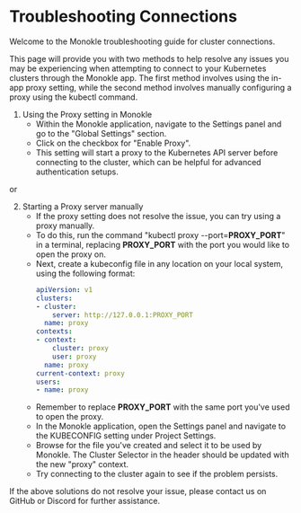 # Troubleshooting Connections

Welcome to the Monokle troubleshooting guide for cluster connections.

This page will provide you with two methods to help resolve any issues you may be experiencing when attempting to connect to your Kubernetes clusters through the Monokle app.
The first method involves using the in-app proxy setting, while the second method involves manually configuring a proxy using the kubectl command.

1. Using the Proxy setting in Monokle
    - Within the Monokle application, navigate to the Settings panel and go to the "Global Settings" section.
    - Click on the checkbox for "Enable Proxy".
    - This setting will start a proxy to the Kubernetes API server before connecting to the cluster, which can be helpful for advanced authentication setups.

or

2. Starting a Proxy server manually
    - If the proxy setting does not resolve the issue, you can try using a proxy manually.
    - To do this, run the command "kubectl proxy --port=**PROXY_PORT**" in a terminal, replacing **PROXY_PORT** with the port you would like to open the proxy on.
    - Next, create a kubeconfig file in any location on your local system, using the following format:
      ```yaml
      apiVersion: v1
      clusters:
      - cluster:
          server: http://127.0.0.1:PROXY_PORT
        name: proxy
      contexts:
      - context:
          cluster: proxy
          user: proxy
        name: proxy
      current-context: proxy
      users:
      - name: proxy
      ```
    - Remember to replace **PROXY_PORT** with the same port you've used to open the proxy.
    - In the Monokle application, open the Settings panel and navigate to the KUBECONFIG setting under Project Settings.
    - Browse for the file you've created and select it to be used by Monokle. The Cluster Selector in the header should be updated with the new "proxy" context.
    - Try connecting to the cluster again to see if the problem persists.


If the above solutions do not resolve your issue, please contact us on GitHub or Discord for further assistance.
